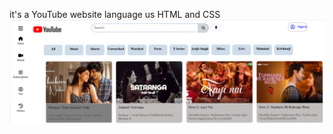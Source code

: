it's a YouTube website 
language us HTML and CSS
![image Alt](https://github.com/Mitalirawal79/YouTube-project/blob/main/YouTube1.png)
